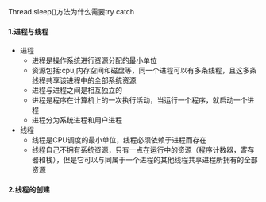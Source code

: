 Thread.sleep()方法为什么需要try catch

#### 1.进程与线程

- 进程
  - 进程是操作系统进行资源分配的最小单位
  - 资源包括:cpu,内存空间和磁盘等，同一个进程可以有多条线程，且这多条线程共享该进程中的全部系统资源
  - 进程与进程之间是相互独立的
  - 进程是程序在计算机上的一次执行活动，当运行一个程序，就启动一个进程
  - 进程分为系统进程和用户进程
- 线程
  - 线程是CPU调度的最小单位，线程必须依赖于进程而存在
  - 线程自己不拥有系统资源，只有一点在运行中的资源（程序计数器，寄存器和栈），但是它可以与同属于一个进程的其他线程共享进程所拥有的全部资源

#### 2.线程的创建



















